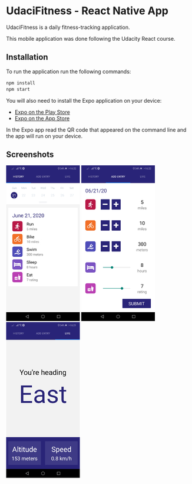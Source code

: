 # UdaciFitness - React Native App

UdaciFitness is a daily fitness-tracking application.

This mobile application was done following the Udacity React course.

## Installation

To run the application run the following commands:

```bash
npm install
npm start
```

You will also need to install the Expo application on your device:

- [Expo on the Play Store](https://play.google.com/store/apps/details?id=host.exp.exponent)
- [Expo on the App Store](https://apps.apple.com/us/app/expo-client/id982107779)

In the Expo app read the QR code that appeared on the command line and the app will run on your device.

## Screenshots

![History component](assets/screenshots/History.jpg?raw=true "History component")
![AddEntry component](assets/screenshots/AddEntry.jpg?raw=true "AddEntry component")
![Live component](assets/screenshots/Live.jpg?raw=true "Live component")